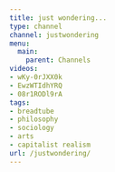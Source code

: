 ```yaml
---
title: just wondering...
type: channel
channel: justwondering
menu:
  main:
    parent: Channels
videos:
- wKy-0rJXX0k
- EwzWTIdhYRQ
- 08r1RODl9rA
tags:
- breadtube
- philosophy
- sociology
- arts
- capitalist realism
url: /justwondering/
---
```

